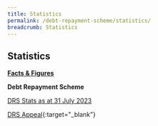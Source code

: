 ```yaml
---
title: Statistics
permalink: /debt-repayment-scheme/statistics/
breadcrumb: Statistics
---
```

[](/files/NumberofInProgressCompletedandFailedCasesforDRS(Apr22).pdf)Statistics
---

<u><b>Facts &amp; Figures</b></u>

**Debt Repayment Scheme**

[DRS Stats as at 31 July 2023](/files/(140823)drsstatsforwebsiteasat31jul2023.pdf)

[DRS Appeal](/files/DRSAppeal.pdf){:target="_blank"}